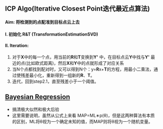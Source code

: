 ## ICP Algo(Iterative Closest Point迭代最近点算法)
#### Aim: 将检测到的点配准到**目标**点云上去
#### I. 初始化 **R**&**T** (TransformationEstimationSVD)
#### II. Iteration:
1. 对于**X**中的每一个点，用当前的**R**和**T**变换到**Y'** 中，在目标点云**Y**中找与**Y'** 最近的点(比如欧式距离)，然后**X**和**Y**中的点就形成了对应关系
2. 当N个点都找到配对时，又可以得到N个：y=**R**x+**T**的方程，用最小二乘法，通过使残差最小化，重新得到一组新的**R**、**T**。
3. 迭代，回到step2.1，直至残差小于一个阈值。

## [Bayesian Regression](https://blog.csdn.net/daunxx/article/details/51725086#%E5%8E%9F%E6%96%87%E5%9C%B0%E5%9D%80)
- 搞清极大似然和极大后验
- 这里需要说明，虽然从公式上来看 MAP=ML∗p(θ)，但是这两种算法有本质的区别，ML将θ视为一个确定未知的值，而MAP则将θ视为一个随机变量。  

